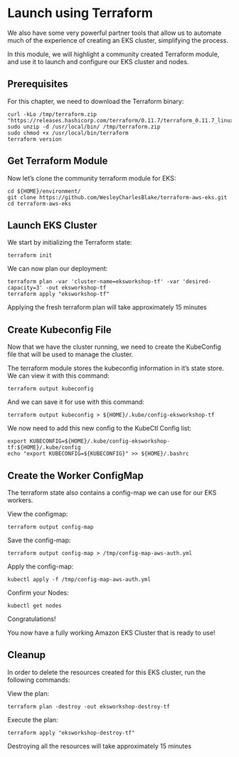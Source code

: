 # Launch using Terraform

We also have some very powerful partner tools that allow us to automate much of the experience of creating an EKS cluster, simplifying the process.

In this module, we will highlight a community created Terraform module, and use it to launch and configure our EKS cluster and nodes.

## Prerequisites

For this chapter, we need to download the Terraform binary:
```
curl -kLo /tmp/terraform.zip "https://releases.hashicorp.com/terraform/0.11.7/terraform_0.11.7_linux_amd64.zip"
sudo unzip -d /usr/local/bin/ /tmp/terraform.zip
sudo chmod +x /usr/local/bin/terraform
terraform version
```
## Get Terraform Module

Now let’s clone the community terraform module for EKS:
```
cd ${HOME}/environment/
git clone https://github.com/WesleyCharlesBlake/terraform-aws-eks.git
cd terraform-aws-eks
```
## Launch EKS Cluster

We start by initializing the Terraform state:
```
terraform init
```
We can now plan our deployment:
```
terraform plan -var 'cluster-name=eksworkshop-tf' -var 'desired-capacity=3' -out eksworkshop-tf
terraform apply "eksworkshop-tf"
```
Applying the fresh terraform plan will take approximately 15 minutes

## Create Kubeconfig File

Now that we have the cluster running, we need to create the KubeConfig file that will be used to manage the cluster.

The terraform module stores the kubeconfig information in it’s state store. We can view it with this command:
```
terraform output kubeconfig
```
And we can save it for use with this command:
```
terraform output kubeconfig > ${HOME}/.kube/config-eksworkshop-tf
```
We now need to add this new config to the KubeCtl Config list:
```
export KUBECONFIG=${HOME}/.kube/config-eksworkshop-tf:${HOME}/.kube/config
echo "export KUBECONFIG=${KUBECONFIG}" >> ${HOME}/.bashrc
```
## Create the Worker ConfigMap

The terraform state also contains a config-map we can use for our EKS workers.

View the configmap:
```
terraform output config-map
```
Save the config-map:
```
terraform output config-map > /tmp/config-map-aws-auth.yml
```
Apply the config-map:
```
kubectl apply -f /tmp/config-map-aws-auth.yml
```
Confirm your Nodes:
```
kubectl get nodes
```
Congratulations!

You now have a fully working Amazon EKS Cluster that is ready to use!

## Cleanup

In order to delete the resources created for this EKS cluster, run the following commands:

View the plan:
```
terraform plan -destroy -out eksworkshop-destroy-tf
```
Execute the plan:
```
terraform apply "eksworkshop-destroy-tf"
```
Destroying all the resources will take approximately 15 minutes
